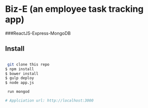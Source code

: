 # Biz-E (an employee task tracking app)

###ReactJS-Express-MongoDB

## Install
```bash

 git clone this repo
$ npm install
$ bower install
$ gulp deploy
$ node app.js

 run mongod 

# Applciation url: http://localhost:3000
```